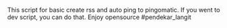This script for basic create rss and auto ping to pingomatic. If you went to dev script, you can do that. Enjoy opensource #pendekar_langit
